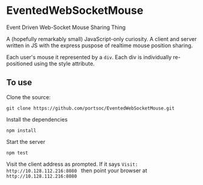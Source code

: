 # EventedWebSocketMouse
Event Driven Web-Socket Mouse Sharing Thing

A (hopefully remarkably small) JavaScript-only curiosity.
A client and server written in JS with the express puspose of realtime mouse position sharing.

Each user's mouse it represented by a `div`.
Each div is individually re-positioned using the style attribute.

## To use

Clone the source:
```
git clone https://github.com/portsoc/EventedWebSocketMouse.git
```

Install the dependencies
```
npm install
```

Start the server
```
npm test
```
Visit the client address as prompted.  If it says `Visit: http://10.128.112.216:8080
` then point your browser at `http://10.128.112.216:8080`
